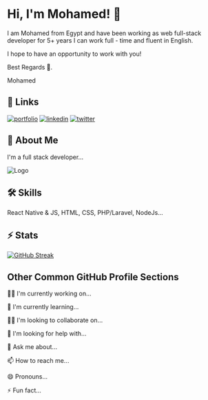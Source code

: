 
# Hi, I'm Mohamed! 👋

I am Mohamed from Egypt and have been working as web full-stack developer for 5+ years
I can work full - time and fluent in English.

I hope to have an opportunity to work with you!

Best Regards 👋.

Mohamed
## 🔗 Links
[![portfolio](https://img.shields.io/badge/my_portfolio-000?style=for-the-badge&logo=ko-fi&logoColor=white)](https://upkareno.sonorcastle.com/)
[![linkedin](https://img.shields.io/badge/linkedin-0A66C2?style=for-the-badge&logo=linkedin&logoColor=white)](https://www.linkedin.com/in/mohamed-mostafa1999/)
[![twitter](https://img.shields.io/badge/twitter-1DA1F2?style=for-the-badge&logo=twitter&logoColor=white)](https://twitter.com/Upkarenu)


## 🚀 About Me
I'm a full stack developer...


![Logo](https://matrixacademy.net/assets/img/Matrix-Acc-Logo.svg)


## 🛠 Skills
React Native & JS, HTML, CSS, PHP/Laravel, NodeJs...

## ⚡️ Stats 

[![GitHub Streak](http://github-readme-streak-stats.herokuapp.com?user=shopnaill&theme=blux&date_format=M%20j%5B%2C%20Y%5D)](https://git.io/streak-stats)


## Other Common GitHub Profile Sections
👩‍💻 I'm currently working on...

🧠 I'm currently learning...

👯‍♀️ I'm looking to collaborate on...

🤔 I'm looking for help with...

💬 Ask me about...

📫 How to reach me...

😄 Pronouns...

⚡️ Fun fact...



 
